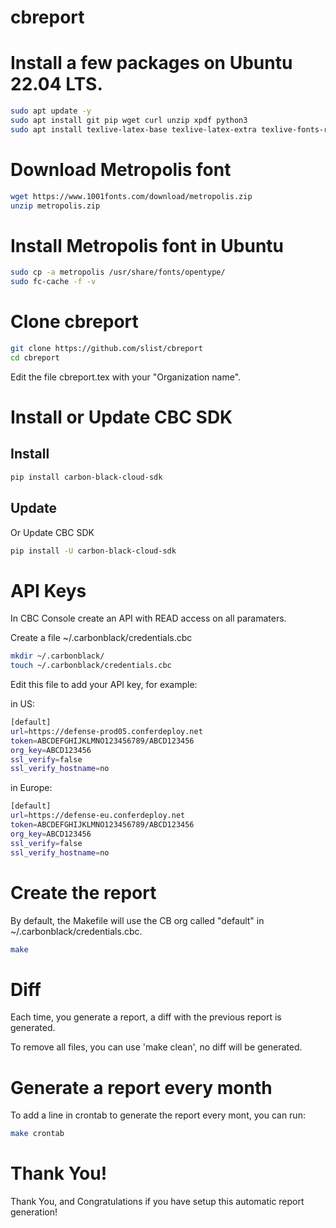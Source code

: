 # cbreport

# Install a few packages on Ubuntu 22.04 LTS.

``` sh
sudo apt update -y
sudo apt install git pip wget curl unzip xpdf python3
sudo apt install texlive-latex-base texlive-latex-extra texlive-fonts-recommended texlive-fonts-extra texlive-bibtex-extra texlive-binaries texstudio texlive-full
```

# Download Metropolis font
``` sh
wget https://www.1001fonts.com/download/metropolis.zip
unzip metropolis.zip
```

# Install Metropolis font in Ubuntu
``` sh
sudo cp -a metropolis /usr/share/fonts/opentype/
sudo fc-cache -f -v
```

# Clone cbreport
``` sh
git clone https://github.com/slist/cbreport
cd cbreport
```

Edit the file cbreport.tex with your "Organization name".

# Install or Update CBC SDK
## Install
``` sh
pip install carbon-black-cloud-sdk
```

## Update
Or Update CBC SDK

``` sh
pip install -U carbon-black-cloud-sdk
```

# API Keys

In CBC Console create an API with READ access on all paramaters.

Create a file ~/.carbonblack/credentials.cbc

``` sh
mkdir ~/.carbonblack/
touch ~/.carbonblack/credentials.cbc
```

Edit this file to add your API key, for example:

in US:

``` sh
[default]
url=https://defense-prod05.conferdeploy.net
token=ABCDEFGHIJKLMNO123456789/ABCD123456
org_key=ABCD123456
ssl_verify=false
ssl_verify_hostname=no
```

in Europe:
``` sh
[default]
url=https://defense-eu.conferdeploy.net
token=ABCDEFGHIJKLMNO123456789/ABCD123456
org_key=ABCD123456
ssl_verify=false
ssl_verify_hostname=no
```

# Create the report

By default, the Makefile will use the CB org called "default" in ~/.carbonblack/credentials.cbc.

``` sh
make
```
# Diff

Each time, you generate a report, a diff with the previous report is generated.

To remove all files, you can use 'make clean', no diff will be generated.

# Generate a report every month
To add a line in crontab to generate the report every mont, you can run:
``` sh
make crontab
```
# Thank You!
Thank You, and Congratulations if you have setup this automatic report generation!